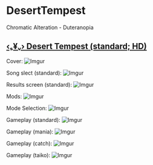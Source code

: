 # DesertTempest
Chromatic Alteration - Duteranopia
## [‹ₛ¥ᵥ› Desert Tempest (standard; HD)](https://www.mediafire.com/file/rnpvgppgwsauodv/%25E2%2580%25B9%25E2%2582%259B%25C2%25A5%25E1%25B5%25A5%25E2%2580%25BA_Desert_Tempest.osk/file) 

Cover:
![Imgur](https://imgur.com/RQj4yx8.png)

Song slect (standard):
![Imgur](https://imgur.com/s4qgohU.png)

Results screen (standard):
![Imgur](https://imgur.com/KacQzT7.png)

Mods:
![Imgur](https://imgur.com/0otwmRA.png)

Mode Selection:
![Imgur](https://imgur.com/ys3NwPp.png)

Gameplay (standard):
![Imgur](https://imgur.com/6gJ3d2l.png)

Gameplay (mania):
![Imgur](https://imgur.com/aeLjPhM.png)

Gameplay (catch):
![Imgur](https://imgur.com/Vpxbumj.png)

Gameplay (taiko):
![Imgur](https://imgur.com/dTXKAvL.png)
